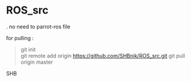# ROS_src


. no need to parrot-ros file 

for pulling :
> git init	
> git remote add origin https://github.com/SHBnik/ROS_src.git
> git pull origin master



SHB

